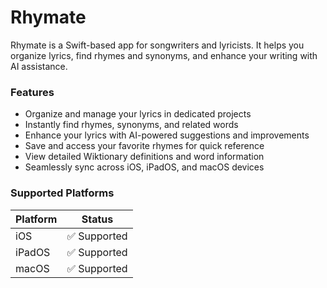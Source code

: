 # Rhymate

Rhymate is a Swift-based app for songwriters and lyricists. It helps you organize lyrics, find rhymes and synonyms, and enhance your writing with AI assistance.

### Features

- Organize and manage your lyrics in dedicated projects
- Instantly find rhymes, synonyms, and related words
- Enhance your lyrics with AI-powered suggestions and improvements
- Save and access your favorite rhymes for quick reference
- View detailed Wiktionary definitions and word information
- Seamlessly sync across iOS, iPadOS, and macOS devices

### Supported Platforms

| Platform | Status       |
| -------- | ------------ |
| iOS      | ✅ Supported |
| iPadOS   | ✅ Supported |
| macOS    | ✅ Supported |
